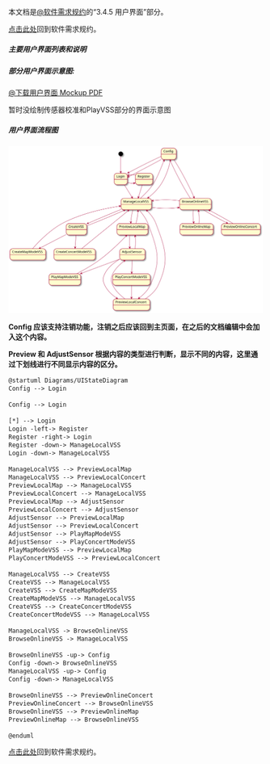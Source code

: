 本文档是[@软件需求规约](./软件需求规约.md#345-用户界面)的“3.4.5 用户界面”部分。

[点击此处](./软件需求规约.md#345-用户界面)回到软件需求规约。


##### 主要用户界面列表和说明

##### 部分用户界面示意图:

[@下载用户界面 Mockup PDF](https://jbox.sjtu.edu.cn/l/MoZdW3)

暂时没绘制传感器校准和PlayVSS部分的界面示意图

##### 用户界面流程图

![UIDiagram](./Diagrams/UIStateDiagram.svg)

**Config 应该支持注销功能，注销之后应该回到主页面，在之后的文档编辑中会加入这个内容。**

**Preview 和 AdjustSensor 根据内容的类型进行判断，显示不同的内容，这里通过下划线进行不同显示内容的区分。**

```PlantUML
@startuml Diagrams/UIStateDiagram
Config --> Login

Config --> Login

[*] --> Login
Login -left-> Register
Register -right-> Login
Register -down-> ManageLocalVSS
Login -down-> ManageLocalVSS

ManageLocalVSS --> PreviewLocalMap
ManageLocalVSS --> PreviewLocalConcert
PreviewLocalMap --> ManageLocalVSS
PreviewLocalConcert --> ManageLocalVSS
PreviewLocalMap --> AdjustSensor
PreviewLocalConcert --> AdjustSensor
AdjustSensor --> PreviewLocalMap
AdjustSensor --> PreviewLocalConcert
AdjustSensor --> PlayMapModeVSS
AdjustSensor --> PlayConcertModeVSS
PlayMapModeVSS --> PreviewLocalMap
PlayConcertModeVSS --> PreviewLocalConcert

ManageLocalVSS --> CreateVSS
CreateVSS --> ManageLocalVSS
CreateVSS --> CreateMapModeVSS
CreateMapModeVSS --> ManageLocalVSS
CreateVSS --> CreateConcertModeVSS
CreateConcertModeVSS --> ManageLocalVSS

ManageLocalVSS -> BrowseOnlineVSS
BrowseOnlineVSS -> ManageLocalVSS

BrowseOnlineVSS -up-> Config
Config -down-> BrowseOnlineVSS
ManageLocalVSS -up-> Config
Config -down-> ManageLocalVSS

BrowseOnlineVSS --> PreviewOnlineConcert
PreviewOnlineConcert --> BrowseOnlineVSS
BrowseOnlineVSS --> PreviewOnlineMap
PreviewOnlineMap --> BrowseOnlineVSS

@enduml
```

[点击此处](./软件需求规约.md#345-用户界面)回到软件需求规约。